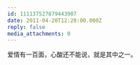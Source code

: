 ```yaml
---
id: 111137527879443907
date: 2011-04-20T12:28:00.000Z
reply: false
media_attachments: 0
---
```


爱情有一百面，心酸还不能说，就是其中之一。 ​​​​

